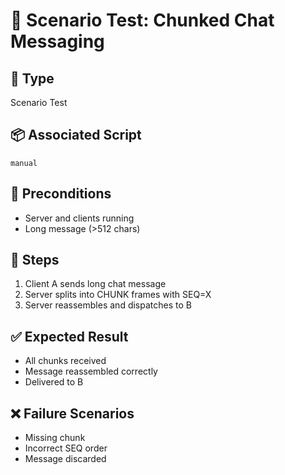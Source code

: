 # 🧪 Scenario Test: Chunked Chat Messaging

## 📍 Type
Scenario Test

## 📦 Associated Script
`manual`

## 🔧 Preconditions
- Server and clients running
- Long message (>512 chars)

## 🔄 Steps
1. Client A sends long chat message
2. Server splits into CHUNK frames with SEQ=X
3. Server reassembles and dispatches to B

## ✅ Expected Result
- All chunks received
- Message reassembled correctly
- Delivered to B

## ❌ Failure Scenarios
- Missing chunk
- Incorrect SEQ order
- Message discarded
